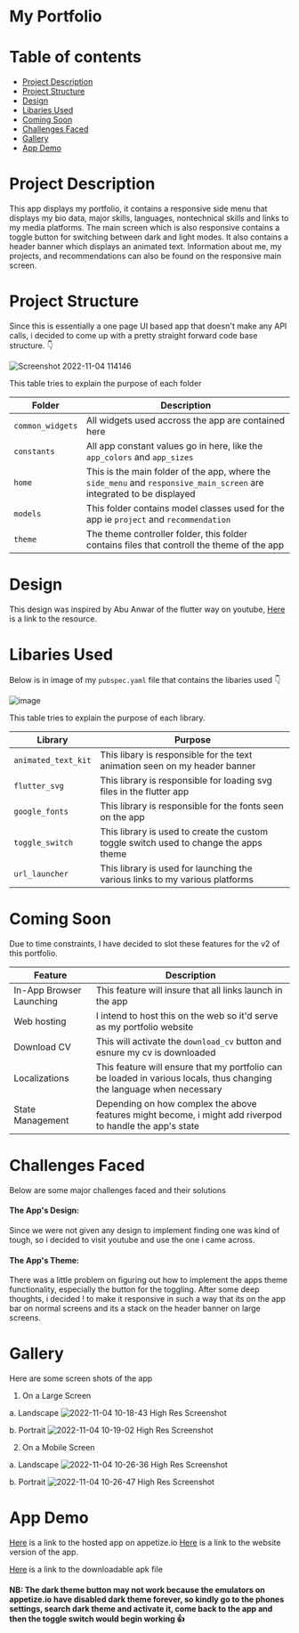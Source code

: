 # My Portfolio

Table of contents
=================
<!--ts-->
   * [Project Description](#project-description)
   * [Project Structure](#project-structure)
   * [Design](#design)
   * [Libaries Used](#libaries-used)
   * [Coming Soon](#coming-soon)
   * [Challenges Faced](#challenges-faced)
   * [Gallery](#gallery)
   * [App Demo](#app-demo)
   
<!--te-->

Project Description
===================
This app displays my portfolio, it contains a responsive side menu that displays my bio data, major skills, languages, nontechnical skills and links to my media platforms. The main screen which is also responsive contains a toggle button for switching between dark and light modes. It also contains a header banner which displays an animated text. Information about me, my projects, and recommendations can also be found on the responsive main screen.

Project Structure
=================
Since this is essentially a one page UI based app that doesn't make any API calls, i decided to come up with a pretty straight forward code base structure. 👇

![Screenshot 2022-11-04 114146](https://user-images.githubusercontent.com/59648161/199953859-d008c21c-cce3-4ee5-a4ee-d34c99f86785.png)

This table tries to explain the purpose of each folder

| Folder | Description |
| ------- | ------- |
| `common_widgets` | All widgets used accross the app are contained here |
| `constants` | All app constant values go in here, like the `app_colors` and `app_sizes` |
| `home` | This is the main folder of the app, where the `side_menu` and `responsive_main_screen` are integrated to be displayed |
| `models` | This folder contains model classes used for the app ie `project` and `recommendation` |
| `theme` | The theme controller folder, this folder contains files that controll the theme of the app |

Design
======
This design was inspired by Abu Anwar of the flutter way on youtube, [Here](https://www.youtube.com/watch?v=G_ZIJseX6AU&list=WL&index=1&t=96s) is a link to the resource.

Libaries Used
=============
Below is in image of my `pubspec.yaml` file that contains the libaries used 👇

![image](https://user-images.githubusercontent.com/59648161/199956862-8b9efd23-abd4-4aad-bb35-577d15149741.png)

This table tries to explain the purpose of each library.

| Library | Purpose |
| ------- | ------- |
| `animated_text_kit` | This libary is responsible for the text animation seen on my header banner |
| `flutter_svg` | This library is responsible for loading svg files in the flutter app |
| `google_fonts` | This library is responsible for the fonts seen on the app|
| `toggle_switch` | This library is used to create the custom toggle switch used to change the apps theme |
| `url_launcher` | This library is used for launching the various links to my various platforms |

Coming Soon
===========
Due to time constraints, I have decided to slot these features for the v2 of this portfolio.

| Feature | Description |
| ------- | ------- |
| In-App Browser Launching | This feature will insure that all links launch in the app |
| Web hosting | I intend to host this on the web so it'd serve as my portfolio website |
| Download CV | This will activate the `download_cv` button and esnure my cv is downloaded|
| Localizations | This feature will ensure that my portfolio can be loaded in various locals, thus changing the language when necessary |
| State Management | Depending on how complex the above features might become, i might add riverpod to handle the app's state |

Challenges Faced
================
Below are some major challenges faced and their solutions

#### The App's Design:
Since we were not given any design to implement finding one was kind of tough, so i decided to visit youtube and use the one i came across.
 
#### The App's Theme:
There was a little problem on figuring out how to implement the apps theme functionality, especially the button for the toggling. After some deep thoughts, i decided !
to make it responsive in such a way that its on the app bar on normal screens and its a stack on the header banner on large screens. 

Gallery
=======
Here are some screen shots of the app

1. On a Large Screen

a. Landscape
![2022-11-04 10-18-43 High Res Screenshot](https://user-images.githubusercontent.com/59648161/199960402-e5b01c73-2dbe-4173-8049-c2683a8a5358.png)

b. Portrait
![2022-11-04 10-19-02 High Res Screenshot](https://user-images.githubusercontent.com/59648161/199960607-dd1a0c93-5ab8-4851-b224-10a5ee928dbe.png)


2. On a Mobile Screen

a. Landscape
![2022-11-04 10-26-36 High Res Screenshot](https://user-images.githubusercontent.com/59648161/199960684-83f971b9-c764-4da1-b785-2d858f869a6e.png)

b. Portrait
![2022-11-04 10-26-47 High Res Screenshot](https://user-images.githubusercontent.com/59648161/199960850-c70ca0ae-8e54-4a7f-a947-161046761365.png)

App Demo
========
[Here](https://appetize.io/app/2fwi45w2xbull4bscwt3vsv3ru?device=pixel4&osVersion=11.0&scale=75) is a link to the hosted app on appetize.io
[Here](https://bishopeze.netlify.app) is a link to the website version of the app.

[Here](https://drive.google.com/file/d/1fRXLriO8ugMf7NokjXNd1UJu3GA7F27Q/view?usp=drivesdk) is a link to the downloadable apk file

#### NB: The dark theme button may not work because the emulators on appetize.io have disabled dark theme forever, so kindly go to the phones settings, search dark theme and activate it, come back to the app and then the toggle switch would begin working 👍 

